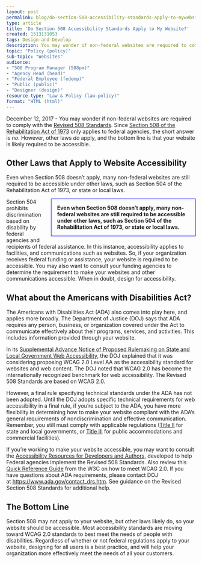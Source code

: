 ```yaml
---
layout: post
permalink: blog/do-section-508-accessibility-standards-apply-to-mywebsite/
type: article
title: 'Do Section 508 Accessibility Standards Apply to My Website?'
created: 1513131053
tags: Design-and-Develop
description: You may wonder if non-federal websites are required to comply with the <a href="https://www.access-board.gov/guidelines-and-standards/communications-and-it/about-the-ict-refresh/final-rule" target="_blank">Revised 508 Standards</a>.
topic: "Policy (policy)"
sub-topic: "Websites"
audience:
- "508 Program Manager (508pm)"
- "Agency Head (head)"
- "Federal Employee (fedemp)"
- "Public (public)"
- "Designer (design)"
resource-type: "Law & Policy (law-policy)"
format: "HTML (html)"
---
```


December 12, 2017 - You may wonder if non-federal websites are required to comply with the [Revised 508 Standards][1]. Since [Section 508 of the Rehabilitation Act of 1973][2] only applies to federal agencies, the short answer is _no_. However, other laws _do_ apply, and the bottom line is that your website is likely required to be accessible.

## Other Laws that Apply to Website Accessibility

Even when Section 508 doesn’t apply, many non-federal websites are still required to be accessible under other laws, such as Section 504 of the Rehabilitation Act of 1973, or state or local laws.

<div style="width:70%;float: right;margin-left:15px;margin-bottom:15px;border:1px solid blue;padding:15px;font-weight:bold;">
  Even when Section 508 doesn’t apply, many non-federal websites are still required to be accessible under other laws, such as Section 504 of the Rehabilitation Act of 1973, or state or local laws.
</div>

Section 504 prohibits discrimination based on disability by federal agencies and recipients of federal assistance. In this instance, accessibility applies to facilities, and communications such as websites. So, if your organization receives federal funding or assistance, your website is required to be accessible. You may also want to consult your funding agencies to determine the requirement to make your websites and other communications accessible. When in doubt, design for accessibility.

## What about the Americans with Disabilities Act?

The Americans with Disabilities Act (ADA) also comes into play here, and applies more broadly. The Department of Justice (DOJ) says that ADA requires any person, business, or organization covered under the Act to communicate effectively about their programs, services, and activities. This includes information provided through your website.

In its [Supplemental Advance Notice of Proposed Rulemaking on State and Local Government Web Accessibility][3], the DOJ explained that it was considering proposing WCAG 2.0 Level AA as the accessibility standard for websites and web content. The DOJ noted that WCAG 2.0 has become the internationally recognized benchmark for web accessibility. The Revised 508 Standards are based on WCAG 2.0.

However, a final rule specifying technical standards under the ADA has not been adopted. Until the DOJ adopts specific technical requirements for web accessibility in a final rule, if you’re subject to the ADA, you have more flexibility in determining how to make your website compliant with the ADA’s general requirements of nondiscrimination and effective communication. Remember, you still must comply with applicable regulations ([Title II][4] for state and local governments, or&nbsp;[Title III][5] for public accommodations and commercial facilities).

If you’re working to make your website accessible, you may want to consult the [Accessibility Resources for Developers and Authors][6], developed to help Federal agencies implement the Revised 508 Standards. Also review this [Quick Reference Guide][7] from the W3C on how to meet WCAG 2.0. If you have questions about ADA requirements, please contact DOJ at&nbsp;<https://www.ada.gov/contact_drs.htm>. See guidance on the Revised Section 508 Standards for additional help.

## The Bottom Line

Section 508 may not apply to your website, but other laws likely do, so your website should be accessible. Most accessibility standards are moving toward WCAG 2.0 standards to best meet the needs of people with disabilities. Regardless of whether or not federal regulations apply to your website, designing for all users is a best practice, and will help your organization more effectively meet the needs of all your customers.

 [1]: https://www.access-board.gov/guidelines-and-standards/communications-and-it/about-the-ict-refresh/final-rule
 [2]: https://www.govinfo.gov/content/pkg/FR-1998-02-03/pdf/98-2414.pdf
 [3]: https://www.ada.gov/regs2016/sanprm.html
 [4]: https://www.ada.gov/regs2010/titleII_2010/titleII_2010_regulations.htm
 [5]: https://www.ada.gov/regs2010/titleIII_2010/titleIII_2010_regulations.htm
 [6]: {{site.baseurl}}/create/software-websites
 [7]: https://www.w3.org/WAI/WCAG20/quickref/